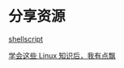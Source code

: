 # 分享资源

[shellscript](https://www.shellscript.sh/)

[学会这些 Linux 知识后，我有点飘](https://mp.weixin.qq.com/s/ASwocL_67pU01wbq07LBCg)



